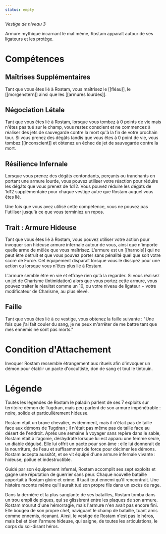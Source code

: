 ```yaml
---
status: empty
---
```

*Vestige de niveau 3*

Armure mythique incarnant le mal même, Rostam apparaît autour de ses ligateurs et les protège.

# Compétences

## Maîtrises Supplémentaires
Tant que vous êtes lié à Rostam, vous maîtrisez le [[fléau]], le [[morgenstern]] ainsi que les [[armures lourdes]].

## Négociation Létale
Tant que vous êtes lié à Rostam, lorsque vous tombez à 0 points de vie mais n'êtes pas tué sur le champ, vous restez conscient et ne commencez à réaliser des jets de sauvegarde contre la mort qu'à la fin de votre prochain tour. Si vous prenez des dégâts tandis que vous êtes à 0 point de vie, vous tombez [[inconscient]] et obtenez un échec de jet de sauvegarde contre la mort.

## Résilience Infernale
Lorsque vous prenez des dégâts contondants, perçants ou tranchants en portant une armure lourde, vous pouvez utiliser votre réaction pour réduire les dégâts que vous prenez de 1d12. Vous pouvez réduire les dégâts de 1d12 supplémentaire pour chaque vestige autre que Rostam auquel vous êtes lié.

Une fois que vous avez utilisé cette compétence, vous ne pouvez pas l'utiliser jusqu'à ce que vous terminiez un repos.

## Trait : Armure Hideuse
Tant que vous êtes lié à Rostam, vous pouvez utiliser votre action pour invoquer son hideuse armure infernale autour de vous, ainsi que n'importe quelle arme de mêlée que vous maîtrisez. L'armure est un [[harnois]] qui ne peut être détruit et que vous pouvez porter sans pénalité quel que soit votre score de Force. Cet équipement disparaît lorsque vous le dissipez pour une action ou lorsque vous n'êtes plus lié à Rostam.

L'armure semble être en vie et effraye rien qu'à la regarder. Si vous réalisez un jet de Charisme (Intimidation) alors que vous portez cette armure, vous pouvez traiter le résultat comme un 10, ou votre niveau de ligateur + votre modificateur de Charisme, au plus élevé.

## Faille
Tant que vous êtes lié à ce vestige, vous obtenez la faille suivante : "Une fois que j'ai fait couler du sang, je ne peux m'arrêter de me battre tant que mes ennemis ne sont pas morts."

# Condition d'Attachement
Invoquer Rostam ressemble étrangement aux rituels afin d'invoquer un démon pour établir un pacte d'occultiste, don de sang et tout le tintouin.

# Légende

Toutes les légendes de Rostam le paladin parlent de ses 7 exploits sur territoire démon de Tugdran, mais peu parlent de son armure impénétrable : noire, solide et particulièrement hideuse.

Rostam était un brave chevalier, évidemment, mais il n'était pas de taille face aux démons de Tugdran ; il n'était pas même pas de taille face au désert de l'endroit. Après une semaine à voyager sans repère dans le sable, Rostam était à l'agonie, déshydraté lorsque lui est apparu une femme seule, un diable déguisé. Elle lui offrit un pacte pour son âme : elle lui donnerait de la nourriture, de l'eau et suffisamment de force pour décimer les démons. Rostam accepta aussitôt, et se vit équipé d'une armure infernale vivante : hideuse, poilue et indestructible.

Guidé par son équipement infernal, Rostam accomplit ses sept exploits et gagne une réputation de guerrier sans peur. Chaque nouvelle bataille apportait à Rostam gloire et crime. Il tuait tout ennemi qu'il rencontrait. Une histoire raconte même qu'il aurait tué son propre fils dans un excès de rage.

Dans la dernière et la plus sanglante de ses batailles, Rostam tomba dans un trou empli de piques, qui se glissèrent entre les plaques de son armure. Rostam mourut d'une hémorragie, mais l'armure n'en avait pas encore fini. Elle bougea de son propre chef, naviguant le champ de bataille, tuant amis comme ennemis, ricanant. Ainsi, le vestige de Rostam n'est pas le héros, mais bel et bien l'armure hideuse, qui saigne, de toutes les articulations, le corps du soi-disant héros.
